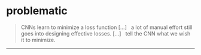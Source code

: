# problematic


>CNNs learn to minimize a loss function [...]   a lot of manual effort still goes into designing effective losses. [...]   tell the CNN what we wish it to minimize.



----


